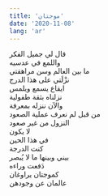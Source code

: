 ```yaml
---
title: 'موجتان'
date: '2020-11-08'
lang: 'ar'
---
```


قال لي جميل الفكر  
واللمع في عدسيه  
ما بين العالم وسن مراهقتي  
نزْلَتي على هذا الدرج  
ايقاع يسمع ويلمس  
نزلناه بثقة طفولية  
والآن ننزله بمعرفة  
من قبل لم نعرف عملية الصعود  
النزول من غير صعود  
لا يكون  
في هذا الحين  
كنت الدرجة  
بيني وبينها ما لا يُبصر  
دَفعت وراءه  
كموجتان يراوغان  
عالمان عن وجودهن  